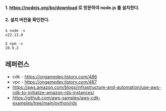 
#### 1. https://nodejs.org/ko/download 로 방문하여 node.js 를 설치한다. ####


#### 2. 설치 버전을 확인한다. ####

```
$ node -v
v22.13.0

$ npm -v
10.9.2
```




## 레퍼런스 ##

* cdk - https://ongamedev.tistory.com/486
* vpc - https://ongamedev.tistory.com/487
* https://aws.amazon.com/blogs/infrastructure-and-automation/use-aws-cdk-to-initialize-amazon-rds-instances/
* https://github.com/aws-samples/aws-cdk-examples/tree/main/python/rds
